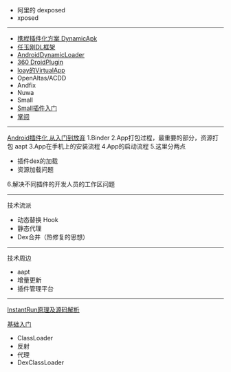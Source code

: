* 阿里的 dexposed
* xposed

_ _ _
* [携程插件化方案 DynamicApk](https://github.com/CtripMobile/DynamicAPK)
* [任玉刚DL框架](https://github.com/singwhatiwanna/dynamic-load-apk)
* [AndroidDynamicLoader](https://github.com/mmin18/AndroidDynamicLoader)
* [360 DroidPlugin](https://github.com/Qihoo360/DroidPlugin)
* [loay的VirtualApp](https://github.com/asLody/VirtualApp)
* OpenAltas/ACDD
* Andfix
* Nuwa
* Small
* [Small插件入门](http://www.jianshu.com/p/7990714d10cb)
* [掌阅](https://github.com/iReaderAndroid/ZeusPlugin)
_ _ _
[Android插件化 从入门到放弃](http://www.infoq.com/cn/articles/android-plug-ins-from-entry-to-give-up)
1.Binder
2.App打包过程，最重要的部分，资源打包 aapt
3.App在手机上的安装流程
4.App的启动流程
5.这里分两点

  * 插件dex的加载
  * 资源加载问题


6.解决不同插件的开发人员的工作区问题

_ _ _
技术流派
 * 动态替换 Hook
 * 静态代理
 * Dex合并（热修复的思想）

_ _ _
技术周边
* aapt
* 增量更新
* 插件管理平台

_ _ _ 
[InstantRun原理及源码解析](http://www.jianshu.com/p/780eb85260b3)

[基础入门](http://weishu.me/2016/04/12/understand-plugin-framework-receiver/)

* ClassLoader
* 反射
* 代理
* DexClassLoader


